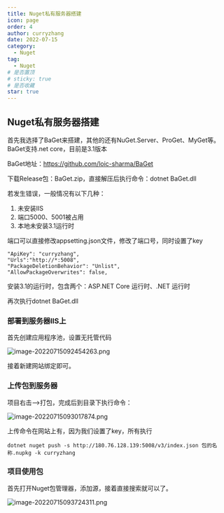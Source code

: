 ```yaml
---
title: Nuget私有服务器搭建
icon: page
order: 4
author: curryzhang
date: 2022-07-15
category:
  - Nuget
tag:
  - Nuget
# 是否置顶
# sticky: true
# 是否收藏
star: true
---
```


## Nuget私有服务器搭建

首先我选择了BaGet来搭建，其他的还有NuGet.Server、ProGet、MyGet等。BaGet支持.net core，目前是3.1版本

BaGet地址：https://github.com/loic-sharma/BaGet

下载Release包：BaGet.zip，直接解压后执行命令：dotnet  BaGet.dll

若发生错误，一般情况有以下几种：

1. 未安装IIS
2. 端口5000、5001被占用
3. 本地未安装3.1运行时

端口可以直接修改appsetting.json文件，修改了端口号，同时设置了key

```
"ApiKey": "curryzhang",
"Urls":"http://*:5008",
"PackageDeletionBehavior": "Unlist",
"AllowPackageOverwrites": false,
```

安装3.1的运行时，包含两个：ASP.NET Core 运行时、.NET 运行时 

再次执行dotnet  BaGet.dll

### 部署到服务器IIS上

首先创建应用程序池，设置无托管代码

![image-20220715092454263.png](https://upload-images.jianshu.io/upload_images/1708638-e6bc775223650d1e.png?imageMogr2/auto-orient/strip%7CimageView2/2/w/1240)

接着新建网站绑定即可。

### 上传包到服务器

项目右击-->打包，完成后到目录下执行命令：

![image-20220715093017874.png](https://upload-images.jianshu.io/upload_images/1708638-c19a0d12e3c5bf1f.png?imageMogr2/auto-orient/strip%7CimageView2/2/w/1240)

上传命令在网站上有，因为我们设置了key，所有执行

```
dotnet nuget push -s http://180.76.128.139:5008/v3/index.json 包的名称.nupkg -k curryzhang
```

### 项目使用包

首先打开Nuget包管理器，添加源，接着直接搜索就可以了。

![image-20220715093724311.png](https://upload-images.jianshu.io/upload_images/1708638-8926ba3db725cabc.png?imageMogr2/auto-orient/strip%7CimageView2/2/w/1240)